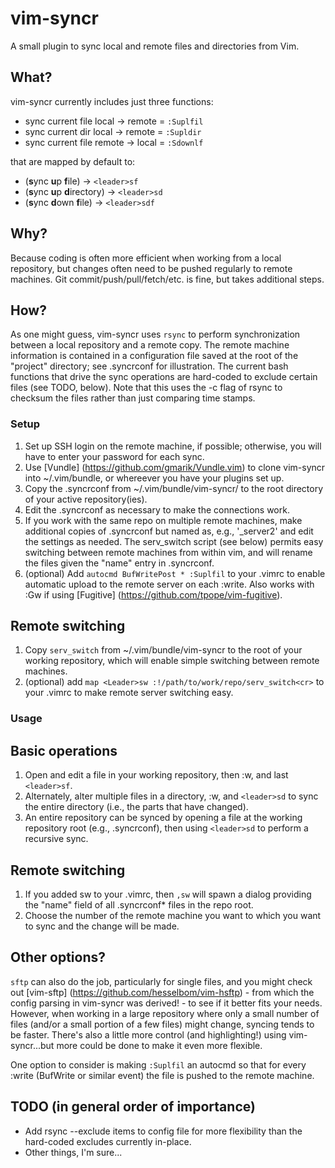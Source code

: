 # vim-syncr

A small plugin to sync local and remote files and directories from Vim.

## What?
vim-syncr currently includes just three functions:
* sync current file local -> remote = `:Suplfil` 
* sync current dir local -> remote = `:Supldir` 
* sync current file remote -> local = `:Sdownlf` 

that are mapped by default to:
* (**s**ync **u**p **f**ile) -> `<leader>sf` 
* (**s**ync **u**p **d**irectory) -> `<leader>sd` 
* (**s**ync **d**own **f**ile) -> `<leader>sdf` 

## Why?
Because coding is often more efficient when working from a local repository,
but changes often need to be pushed regularly to remote machines. Git
commit/push/pull/fetch/etc. is fine, but takes additional steps.

## How?
As one might guess, vim-syncr uses `rsync` to perform synchronization between a
local repository and a remote copy. The remote machine information is contained
in a configuration file saved at the root of the "project" directory; see
.syncrconf for illustration. The current bash functions that drive the sync
operations are hard-coded to exclude certain files (see TODO, below). Note that
this uses the -c flag of rsync to checksum the files rather than just comparing
time stamps.

### Setup
1. Set up SSH login on the remote machine, if possible; otherwise, you will have
   to enter your password for each sync.
2. Use [Vundle] (https://github.com/gmarik/Vundle.vim) to clone vim-syncr into
   ~/.vim/bundle, or whereever you have your plugins set up.
3. Copy the .syncrconf from ~/.vim/bundle/vim-syncr/ to the root directory of 
   your active repository(ies).
4. Edit the .syncrconf as necessary to make the connections work.
5. If you work with the same repo on multiple remote machines, make additional
   copies of .syncrconf but named as, e.g., '_server2' and edit the settings
   as needed. The serv_switch script (see below) permits easy switching 
   between remote machines from within vim, and will rename the files given
   the "name" entry in .syncrconf.
6. (optional) Add `autocmd BufWritePost * :Suplfil` to your .vimrc to enable 
   automatic upload to the remote server on each :write. Also works with :Gw if
   using [Fugitive] (https://github.com/tpope/vim-fugitive).

## Remote switching
1. Copy `serv_switch` from ~/.vim/bundle/vim-syncr to the root of your working 
   repository, which will enable simple switching between remote machines.
2. (optional) add `map <Leader>sw :!/path/to/work/repo/serv_switch<cr>` to your 
   .vimrc to make remote server switching easy.

### Usage
## Basic operations
1. Open and edit a file in your working repository, then :w, and last `<leader>sf`.
2. Alternately, alter multiple files in a directory, :w, and `<leader>sd` to
   sync the entire directory (i.e., the parts that have changed).
3. An entire repository can be synced by opening a file at the working 
   repository root (e.g., .syncrconf), then using `<leader>sd` to perform a 
   recursive sync.

## Remote switching
1. If you added <Leader>sw to your .vimrc, then `,sw` will spawn a dialog 
   providing the "name" field of all .syncrconf* files in the repo root.
2. Choose the number of the remote machine you want to which you want to sync
   and the change will be made.

## Other options?
`sftp` can also do the job, particularly for single files, and you might check out
[vim-sftp] (https://github.com/hesselbom/vim-hsftp) - from which the config
parsing in vim-syncr was derived! - to see if it better fits your needs. However,
when working in a large repository where only a small number of files (and/or a
small portion of a few files) might change, syncing tends to be faster. There's
also a little more control (and highlighting!) using vim-syncr...but more could
be done to make it even more flexible.

One option to consider is making `:Suplfil` an autocmd so that for every :write
(BufWrite or similar event) the file is pushed to the remote machine.

## TODO (in general order of importance)
* Add rsync --exclude items to config file for more flexibility than the
  hard-coded excludes currently in-place.
* Other things, I'm sure...
